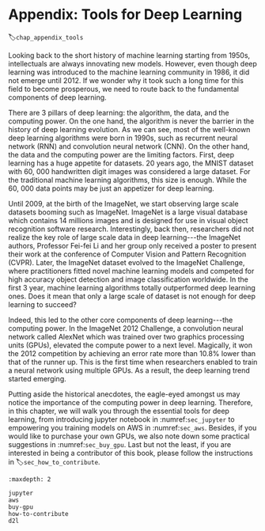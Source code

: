 # Appendix: Tools for Deep Learning
:label:`chap_appendix_tools`

Looking back to the short history of machine learning starting from 1950s, intellectuals are always innovating new models. However, even though deep learning was introduced to the machine learning community in 1986, it did not emerge until 2012. If we wonder why it took such a long time for this field to become prosperous, we need to route back to the fundamental components of deep learning. 


There are 3 pillars of deep learning: the algorithm, the data, and the computing power. 
On the one hand, the algorithm is never the barrier in the history of deep learning evolution. As we can see, most of the well-known deep learning algorithms were born in 1990s, such as recurrent neural network (RNN) and convolution neural network (CNN). On the other hand, the data and the computing power are the limiting factors. First, deep learning has a huge appetite for datasets. 20 years ago, the MNIST dataset with 60, 000 handwritten digit images was considered a large dataset. For the traditional machine learning algorithms, this size is enough. While the 60, 000 data points may be just an appetizer for deep learning. 


Until 2009, at the birth of the ImageNet, we start observing large scale datasets booming such as ImageNet. ImageNet is a large visual database which contains 14 millions images and is designed for use in visual object recognition software research. Interestingly, back then, researchers did not realize the key role of large scale data in deep learning---the ImageNet authors, Professor Fei-fei Li and her group only received a poster to present their work at the conference of Computer Vision and Pattern Recognition (CVPR). Later, the ImageNet dataset evolved to the ImageNet Challenge, where practitioners fitted novel machine learning models and competed for high accuracy object detection and image classification worldwide. In the first 3 year, machine learning algorithms totally outperformed deep learning ones. Does it mean that only a large scale of dataset is not enough for deep learning to succeed?


Indeed, this led to the other core components of deep learning---the computing power. In the ImageNet 2012 Challenge, a convolution neural network called AlexNet which was trained over two graphics processing units (GPUs), elevated the compute power to a next level. Magically, it won the 2012 competition by achieving an error rate more than $10.8\%$ lower than that of the runner up. This is the first time when researchers enabled to train a neural network using multiple GPUs. As a result, the deep learning trend started emerging.


Putting aside the historical anecdotes, the eagle-eyed amongst us may notice the importance of the computing power in deep learning. Therefore, in this chapter, we will walk you through the essential tools for deep learning, from introducing jupyter notebook in :numref:`sec_jupyter` to empowering you training models on AWS in :numref:`sec_aws`. Besides, if you would like to purchase your own GPUs, we also note down some practical suggestions in :numref:`sec_buy_gpu`. Last but not the least, if you are interested in being a contributor of this book, please follow the instructions in :label:`sec_how_to_contribute`.

```toc
:maxdepth: 2

jupyter
aws
buy-gpu
how-to-contribute
d2l
```

